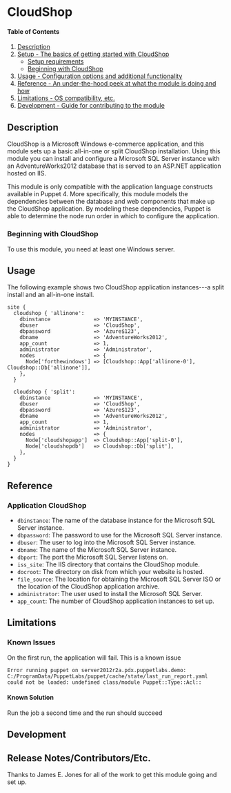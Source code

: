 # CloudShop

#### Table of Contents

1. [Description](#description)
2. [Setup - The basics of getting started with CloudShop](#setup)
    * [Setup requirements](#setup-requirements)
    * [Beginning with CloudShop](#beginning-with-cloudshop)
3. [Usage - Configuration options and additional functionality](#usage)
4. [Reference - An under-the-hood peek at what the module is doing and how](#reference)
5. [Limitations - OS compatibility, etc.](#limitations)
6. [Development - Guide for contributing to the module](#development)

## Description

CloudShop is a Microsoft Windows e-commerce application, and this module sets up a basic all-in-one or split CloudShop installation. Using this module you can install and configure a Microsoft SQL Server instance with an AdventureWorks2012 database that is served to an ASP.NET application hosted on IIS. 

This module is only compatible with the application language constructs available in Puppet 4. More specifically, this module models the dependencies between the database and web components that make up the CloudShop application. By modeling these dependencies, Puppet is able to determine the node run order in which to configure the application.

### Beginning with CloudShop

To use this module, you need at least one Windows server.

## Usage

The following example shows two CloudShop application instances---a split install and an all-in-one install.

```
site {
  cloudshop { 'allinone':
    dbinstance              => 'MYINSTANCE',
    dbuser                  => 'CloudShop',
    dbpassword              => 'Azure$123',
    dbname                  => 'AdventureWorks2012',
    app_count               => 1,
    administrator           => 'Administrator',
    nodes                   => {
      Node['forthewindows'] => [Cloudshop::App['allinone-0'], Cloudshop::Db['allinone']],
    },
  }

  cloudshop { 'split':
    dbinstance              => 'MYINSTANCE',
    dbuser                  => 'CloudShop',
    dbpassword              => 'Azure$123',
    dbname                  => 'AdventureWorks2012',
    app_count               => 1,
    administrator           => 'Administrator',
    nodes                   => {
      Node['cloudshopapp']  => Cloudshop::App['split-0'],
      Node['cloudshopdb']   => Cloudshop::Db['split'],
    },
  }
}
```

## Reference

### Application CloudShop

* `dbinstance`: The name of the database instance for the Microsoft SQL Server instance.
* `dbpassword`: The password to use for the Microsoft SQL Server instance.
* `dbuser`: The user to log into the Microsoft SQL Server instance.
* `dbname`: The name of the Microsoft SQL Server instance.
* `dbport`: The port the Microsoft SQL Server listens on.
* `iss_site`: The IIS directory that contains the CloudShop module.
* `docroot`: The directory on disk from which your website is hosted.
* `file_source`: The location for obtaining the Microsoft SQL Server ISO or the location of the CloudShop application archive.
* `administrator`: The user used to install the Microsoft SQL Server.
* `app_count`: The number of CloudShop application instances to set up.

## Limitations

### Known Issues

On the first run, the application will fail. This is a known issue

```
Error running puppet on server2012r2a.pdx.puppetlabs.demo: C:/ProgramData/PuppetLabs/puppet/cache/state/last_run_report.yaml could not be loaded: undefined class/module Puppet::Type::Acl::
```

#### Known Solution

Run the job a second time and the run should succeed

## Development

## Release Notes/Contributors/Etc.

Thanks to James E. Jones for all of the work to get this module going and set up.
